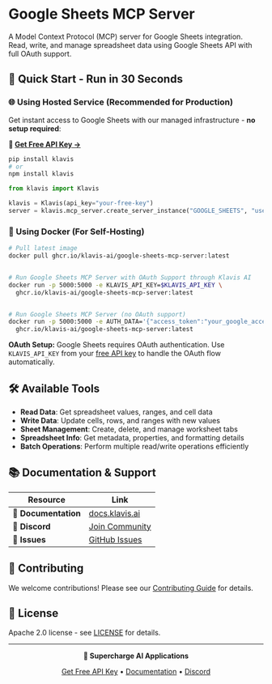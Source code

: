 # Google Sheets MCP Server

A Model Context Protocol (MCP) server for Google Sheets integration. Read, write, and manage spreadsheet data using Google Sheets API with full OAuth support.

## 🚀 Quick Start - Run in 30 Seconds

### 🌐 Using Hosted Service (Recommended for Production)

Get instant access to Google Sheets with our managed infrastructure - **no setup required**:

**🔗 [Get Free API Key →](https://www.klavis.ai/home/api-keys)**

```bash
pip install klavis
# or
npm install klavis
```

```python
from klavis import Klavis

klavis = Klavis(api_key="your-free-key")
server = klavis.mcp_server.create_server_instance("GOOGLE_SHEETS", "user123")
```

### 🐳 Using Docker (For Self-Hosting)

```bash
# Pull latest image
docker pull ghcr.io/klavis-ai/google-sheets-mcp-server:latest


# Run Google Sheets MCP Server with OAuth Support through Klavis AI
docker run -p 5000:5000 -e KLAVIS_API_KEY=$KLAVIS_API_KEY \
  ghcr.io/klavis-ai/google-sheets-mcp-server:latest


# Run Google Sheets MCP Server (no OAuth support)
docker run -p 5000:5000 -e AUTH_DATA='{"access_token":"your_google_access_token_here"}' \
  ghcr.io/klavis-ai/google-sheets-mcp-server:latest
```

**OAuth Setup:** Google Sheets requires OAuth authentication. Use `KLAVIS_API_KEY` from your [free API key](https://www.klavis.ai/home/api-keys) to handle the OAuth flow automatically.

## 🛠️ Available Tools

- **Read Data**: Get spreadsheet values, ranges, and cell data
- **Write Data**: Update cells, rows, and ranges with new values
- **Sheet Management**: Create, delete, and manage worksheet tabs
- **Spreadsheet Info**: Get metadata, properties, and formatting details
- **Batch Operations**: Perform multiple read/write operations efficiently

## 📚 Documentation & Support

| Resource | Link |
|----------|------|
| **📖 Documentation** | [docs.klavis.ai](https://docs.klavis.ai) |
| **💬 Discord** | [Join Community](https://discord.gg/p7TuTEcssn) |
| **🐛 Issues** | [GitHub Issues](https://github.com/klavis-ai/klavis/issues) |

## 🤝 Contributing

We welcome contributions! Please see our [Contributing Guide](../../CONTRIBUTING.md) for details.

## 📜 License

Apache 2.0 license - see [LICENSE](../../LICENSE) for details.

---

<div align="center">
  <p><strong>🚀 Supercharge AI Applications </strong></p>
  <p>
    <a href="https://www.klavis.ai">Get Free API Key</a> •
    <a href="https://docs.klavis.ai">Documentation</a> •
    <a href="https://discord.gg/p7TuTEcssn">Discord</a>
  </p>
</div>
